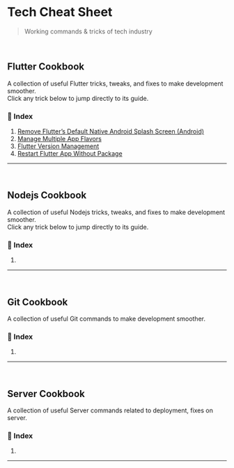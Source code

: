 # Tech Cheat Sheet
> Working commands &amp; tricks of tech industry
<br>

## Flutter Cookbook

A collection of useful Flutter tricks, tweaks, and fixes to make development smoother.  
Click any trick below to jump directly to its guide.  

### 📑 Index
1. [Remove Flutter’s Default Native Android Splash Screen (Android)](Flutter/remove-default-splash.md)
2. [Manage Multiple App Flavors](Flutter/manage-app-flavors.md)
3. [Flutter Version Management](Flutter/flutter-version-management.md)
4. [Restart Flutter App Without Package](Flutter/restart-app-without-package.md)

---

<br>

## Nodejs Cookbook

A collection of useful Nodejs tricks, tweaks, and fixes to make development smoother.  
Click any trick below to jump directly to its guide.  

### 📑 Index
1. 

---

<br>

## Git Cookbook

A collection of useful Git commands to make development smoother.  

### 📑 Index
1. 

---

<br>

## Server Cookbook

A collection of useful Server commands related to deployment, fixes on server.  

### 📑 Index
1. 

---
